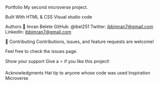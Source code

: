 Portfolio 
My second microverse project.

Built With
HTML & CSS 
Visual studio code

Authors 👤 
Imran Belete 
GitHub: @ibel251 
Twitter: ibbimran7@gmail.com 
LinkedIn: ibbimran7@gmail.com

🤝 Contributing Contributions, issues, and feature requests are welcome!

Feel free to check the issues page.

Show your support Give a ⭐️ if you like this project!

Acknowledgments Hat tip to anyone whose code was used Inspiration Microverse
